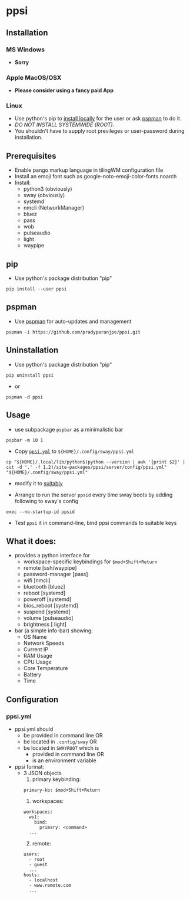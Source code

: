 # ppsi

## Installation
### MS Windows
  - **Sorry**

### Apple MacOS/OSX
  - **Please consider using a fancy paid App**

### Linux
  - Use python's pip to [install locally](#pip) for the user or ask [pspman](#pspman) to do it.
  - *DO NOT INSTALL SYSTEMWIDE (ROOT)*.
  - You shouldn't have to supply root previleges or user-password during installation.

## Prerequisites
  - Enable pango markup language in tilingWM configuration file
  - Install an emoji font such as google-noto-emoji-color-fonts.noarch
  - Install:
    - python3 (obviously)
    - sway (obviously)
    - systemd
    - nmcli (NetworkManager)
    - bluez
    - pass
    - wob
    - pulseaudio
    - light
    - waypipe

## pip
  - Use python's package distribution "pip"
```
pip install --user ppsi
```

## pspman
  - Use [pspman](https://github.com/pradyparanjpe/pspman.git) for auto-updates and management
```
pspman -i https://github.com/pradyparanjpe/ppsi.git
```

## Uninstallation
  - Use python's package distribution "pip"
```
pip uninstall ppsi
```
  - or
```
pspman -d ppsi
```

## Usage
  - use subpackage `pspbar` as a minimalistic bar
  ```
  pspbar -m 10 1
  ```
  - Copy [`ppsi.yml`](ppsi/server/config/ppsi.yml) to `${HOME}/.config/sway/ppsi.yml`
  ```
  cp "${HOME}/.local/lib/python$(python --version | awk '{print $2}' | cut -d '.' -f 1,2)/site-packages/ppsi/server/config/ppsi.yml" "${HOME}/.config/sway/ppsi.yml"
  ```
  - modify it to [suitably](#configuration)

  - Arrange to run the server `ppsid` every time sway boots by adding following to sway's config
  ```
  exec --no-startup-id ppsid
  ```
  
  - Test `ppsi` it in command-line, bind ppsi commands to suitable keys

## What it does:
  - provides a python interface for
    - workspace-specific keybindings for `$mod+Shift+Return`
    - remote [ssh/waypipe]
    - password-manager [pass]
    - wifi [nmcli]
    - bluetooth [bluez]
    - reboot [systemd]
    - poweroff [systemd]
    - bios_reboot [systemd]
    - suspend [systemd]
    - volume [pulseaudio]
    - brightness [ light]
  - bar (a simple info-bar) showing:
    - OS Name
    - Network Speeds
    - Current IP
    - RAM Usage
    - CPU Usage
    - Core Temperature
    - Battery
    - Time

## Configuration
### ppsi.yml
  - ppsi.yml should
    - be provided in command line OR
    - be located in `.config/sway` OR
    - be located in `SWAYROOT` which is
      - provided in command line OR
      - is an environment variable
  - ppsi format:
    - 3 JSON objects
      1. primary keybinding:
      ```
      primary-kb: $mod+Shift+Return
      ```
      1. workspaces:
      ```
      workspaces:
        ws1:
          bind:
            primary: <command>
        ...
      ```
      2. remote:
      ```
      users:
        - root
        - guest
        ...
      hosts:
        - localhost
        - www.remote.com
        ...
      ```
